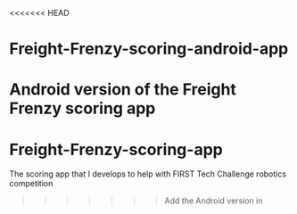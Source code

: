 <<<<<<< HEAD
# Freight-Frenzy-scoring-android-app
Android version of the Freight Frenzy scoring app
=======
# Freight-Frenzy-scoring-app
The scoring app that I develops to help with FIRST Tech Challenge robotics competition
>>>>>>> Add the Android version in
